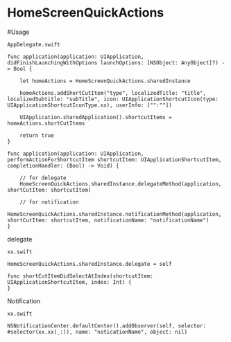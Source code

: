 # HomeScreenQuickActions

#Usage

    AppDelegate.swift
    
    func application(application: UIApplication, didFinishLaunchingWithOptions launchOptions: [NSObject: AnyObject]?) -> Bool {
    
        let homeActions = HomeScreenQuickActions.sharedInstance
		
        homeActions.addShortCutItem("type", localizedTitle: "title", localizedSubtitle: "subTitle", icon: UIApplicationShortcutIcon(type: UIApplicationShortcutIconType.xx), userInfo: ["":""])

        UIApplication.sharedApplication().shortcutItems = homeActions.shortCutItems
		
        return true
    }

    func application(application: UIApplication, performActionForShortcutItem shortcutItem: UIApplicationShortcutItem, completionHandler: (Bool) -> Void) {
    
        // for delegate
        HomeScreenQuickActions.sharedInstance.delegateMethod(application, shortCutItem: shortcutItem)
    
        // for notification
        HomeScreenQuickActions.sharedInstance.notificationMethod(application, shortCutItem: shortcutItem, notificationName: "notificationName")
    }

delegate

    xx.swift
        
    HomeScreenQuickActions.sharedInstance.delegate = self
    
    func shortCutItemDidSelectAtIndex(shortcutItem: UIApplicationShortcutItem, index: Int) {
    }

Notification

    xx.swift

    NSNotificationCenter.defaultCenter().addObserver(self, selector: #selector(xx.xx(_:)), name: "noticationName", object: nil)
